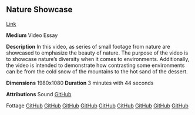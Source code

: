 ## Nature Showcase

[Link](https://youtu.be/J0PE-GF2aow)

**Medium**
Video Essay

**Description**
In this video, as series of small footage from nature are showcased to emphasize the beauty of nature.
The purpose of the video is to showcase nature’s diversity when it comes to environments. 
Additionally, the video is intended to demonstrate how contrasting some environments can be from the cold snow of the mountains to the hot sand of the dessert. 

**Dimensions**
1980x1080
**Duration**
3 minutes with 44 seconds 

**Attributions**
Sound 
[GitHub](https://freemusicarchive.org/music/Nctrnm/EQUINOX/NctrnmFlight95Am)

Fottage 
[GitHub](https://pixabay.com/videos/birch-autumn-trees-nature-forest-18420/)
[GitHub](https://pixabay.com/videos/namibia-sundowner-sunset-africa-26085/)
[GitHub](https://pixabay.com/videos/sunset-sun-nature-landscape-red-12591/)
[GitHub](https://pixabay.com/videos/landscape-sunset-sky-clouds-31838/)
[GitHub](https://pixabay.com/videos/mountains-snow-nature-4k-landscape-31174/)
[GitHub](https://pixabay.com/videos/wave-ocean-sea-spray-water-surf-7698/)
[GitHub](https://pixabay.com/videos/rain-water-wet-drops-drip-17013/)
[GitHub](https://pixabay.com/videos/niagara-niagara-falls-water-falls-28669/)
[GitHub](https://pixabay.com/videos/ocean-horizon-yellow-clouds-waves-21175/)
